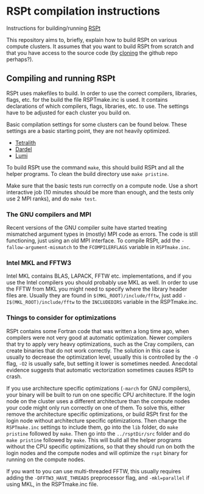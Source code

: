 # RSPt compilation instructions
Instructions for building/running [RSPt](https://github.com/uumaterialstheory/rspt)

This repository aims to, briefly, explain how to build RSPt on various compute clusters.
It assumes that you want to build RSPt from scratch and that you have access to the source code
(by [cloning](https://docs.github.com/en/repositories/creating-and-managing-repositories/cloning-a-repository)
the github repo perhaps?).

## Compiling and running RSPt
RSPt uses makefiles to build. In order to use the correct compilers, libraries, flags, etc. for the build
the file RSPTmake.inc is used. It contains declarations of which compilers, flags, libraries, etc. to use.
The settings have to be adjusted for each cluster you build on.


Basic compilation settings for some clusters can be found below. These settings are a basic starting point,
 they are not heavily optimized.

- [Tetralith](docs/tetralith.md)
- [Dardel](docs/dardel.md)
- [Lumi](docs/lumi.md)

To build RSPt use the command `make`, this should build RSPt and all the helper programs. To clean the build
directory use `make pristine`.

Make sure that the basic tests run correctly on a compute node. Use a short interactive job (10 minutes should
be more than enough, and the tests only use 2 MPI ranks), and do `make test`.

### The GNU compilers and MPI
Recent versions of the GNU compiler suite have started treating mismatched argument types in (mostly) MPI
code as errors. The code is still functioning, just using an old MPI interface. To compile RSPt, add the
`-fallow-argument-mismatch` to the `FCOMPILERFLAGS` variable in `RSPTmake.inc`.

### Intel MKL and FFTW3
Intel MKL contains BLAS, LAPACK, FFTW etc. implementations, and if you use the Intel compilers you should
probably use MKL as well. In order to use the FFTW from MKL you might need to specify where the library
header files are. Usually they are found in `$(MKL_ROOT)/include/fftw`, just add `-I$(MKL_ROOT)/include/fftw`
to the `INCLUDEDIRS` variable in the RSPTmake.inc.

### Things to consider for optimizations
RSPt contains some Fortran code that was written a long time ago, when compilers were not very good at
automatic optimization. Newer compilers that try to apply very heavy optimizations, such as the Cray
compilers, can create binaries that do not work correctly. The solution in this case is usually to decrease the
optimization level, usually this is controlled by the `-O` flag, `-O2` is usually safe, but setting it lower is
sometimes needed. Anecdotal evidence suggests that automatic vectorization sometimes causes RSPt to crash.

If you use architecture specific optimizations (`-march` for GNU compilers), your binary will be built
to run on one specific CPU architecture. If the login node on the cluster uses a different architecture than the
compute nodes your code might only run correctly on one of them. To solve this, either remove the architecture
specific optimizations, or build RSPt first for the login node without architecture specific optimizations. Then
change the `RSPTmake.inc` settings to include them, go into the `lib` folder, do `make pristine` followed by `make`.
Then go into the `../rsptDir/src` folder and do `make pristine` followed by `make`. This will build all the helper
programs without the CPU specific optimizations, so that they should run on both the login nodes and the compute
nodes and will optimize the `rspt` binary for running on the compute nodes.

If you want to you can use multi-threaded FFTW, this usually requires adding the `-DFFTW3_HAVE_THREADS` preprocessor
flag, and `-mkl=parallel` if using MKL, in the RSPTmake.inc file.
